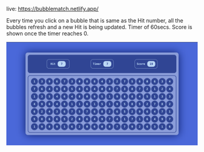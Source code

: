 live: https://bubblematch.netlify.app/

<p>
Every time you click on a bubble that is same as the Hit number, all the bubbles refresh and a new Hit is being updated. 
Timer of 60secs.
Score is shown once the timer reaches 0.  </p>

<img src="bubbleMatch.png" alt="Alt Text" width="800">

